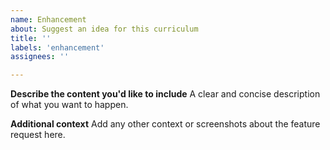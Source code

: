 ```yaml
---
name: Enhancement
about: Suggest an idea for this curriculum
title: ''
labels: 'enhancement'
assignees: ''

---
```


**Describe the content you'd like to include**
A clear and concise description of what you want to happen.

**Additional context**
Add any other context or screenshots about the feature request here.
